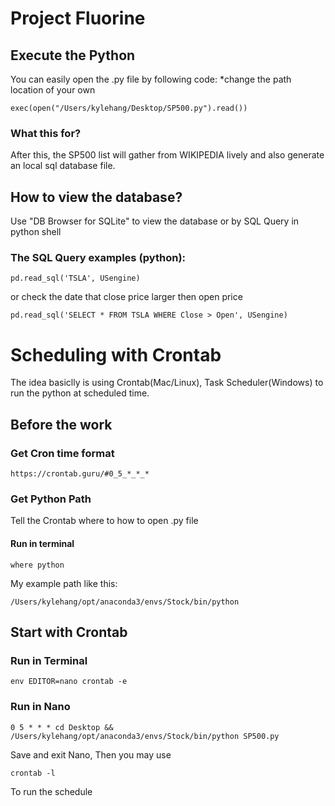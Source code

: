 # Project Fluorine

## Execute the Python
You can easily open the .py file by following code:
*change the path location of your own
```
exec(open("/Users/kylehang/Desktop/SP500.py").read())
```
### What this for?
After this, the SP500 list will gather from WIKIPEDIA lively
and also generate an local sql database file.

## How to view the database?
Use "DB Browser for SQLite" to view the database
or by SQL Query in python shell

### The SQL Query examples (python):
```
pd.read_sql('TSLA', USengine)
```

or check the date that close price larger then open price

```
pd.read_sql('SELECT * FROM TSLA WHERE Close > Open', USengine)
```

# Scheduling with Crontab
The idea basiclly is using Crontab(Mac/Linux), Task Scheduler(Windows) to run the python at scheduled time.
## Before the work
### Get Cron time format

```
https://crontab.guru/#0_5_*_*_*
```

### Get Python Path
Tell the Crontab where to how to open .py file
#### Run in terminal
```
where python
```
My example path like this:
```
/Users/kylehang/opt/anaconda3/envs/Stock/bin/python
```
## Start with Crontab
### Run in Terminal
```
env EDITOR=nano crontab -e
```
### Run in Nano
```
0 5 * * * cd Desktop && /Users/kylehang/opt/anaconda3/envs/Stock/bin/python SP500.py
```
Save and exit Nano, Then you may use 
```
crontab -l
```
To run the schedule
